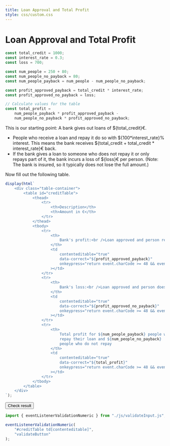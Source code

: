 ```yaml
---
title: Loan Approval and Total Profit
style: css/custom.css
---
```


# Loan Approval and Total Profit

```js
const total_credit = 1000;
const interest_rate = 0.3;
const loss = 700;

const num_people = 250 + 80;
const num_people_no_payback = 80;
const num_people_payback = num_people - num_people_no_payback;

const profit_approved_payback = total_credit * interest_rate;
const profit_approved_no_payback = loss;

// Calculate values for the table
const total_profit =
    num_people_payback * profit_approved_payback -
    num_people_no_payback * profit_approved_no_payback;
```

This is our starting point: A bank gives out loans of ${total_credit}€.

- People who receive a loan and repay it do so with ${100*interest_rate}% interest. This means the bank receives ${total_credit + total_credit * interest_rate}€ back.
- If the bank gives a loan to someone who does not repay it or only repays part of it, the bank incurs a loss of ${loss}€ per person. (Note: The bank is insured, so it typically does not lose the full amount.)

<div class="tip" label="Task">Now fill out the following table.</div>

```js
display(html`
    <div class="table-container">
        <table id="creditTable">
            <thead>
                <tr>
                    <th>Description</th>
                    <th>Amount in €</th>
                </tr>
            </thead>
            <tbody>
                <tr>
                    <th>
                        Bank's profit:<br />Loan approved and person repays
                    </th>
                    <td
                        contenteditable="true"
                        data-correct="${profit_approved_payback}"
                        onkeypress="return event.charCode >= 48 && event.charCode <= 57 || event.charCode === 45"
                    ></td>
                </tr>
                <tr>
                    <th>
                        Bank's loss:<br />Loan approved and person does not repay
                    </th>
                    <td
                        contenteditable="true"
                        data-correct="${profit_approved_no_payback}"
                        onkeypress="return event.charCode >= 48 && event.charCode <= 57 || event.charCode === 45"
                    ></td>
                </tr>
                <tr>
                    <th>
                        Total profit for ${num_people_payback} people who
                        repay their loan and ${num_people_no_payback}
                        people who do not repay
                    </th>
                    <td
                        contenteditable="true"
                        data-correct="${total_profit}"
                        onkeypress="return event.charCode >= 48 && event.charCode <= 57 || event.charCode === 45"
                    ></td>
                </tr>
            </tbody>
        </table>
    </div>
`);
```

<button id="validateButton" class="btn btn-primary">Check result</button>

```js
import { eventListenerValidationNumeric } from "./js/validateInput.js";

eventListenerValidationNumeric(
    "#creditTable td[contenteditable]",
    "validateButton"
);
```

